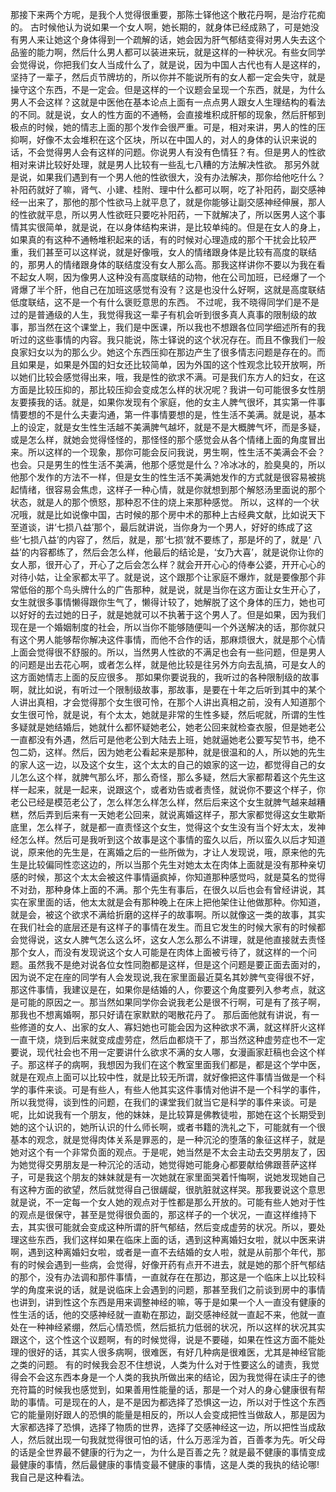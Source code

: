 那接下来两个方呢，是我个人觉得很重要，那陈士铎他这个散花丹啊，是治疗花痴的。
古时候他认为说如果一个女人啊，她长期的，就身体已经成熟了，可是她没有男人来让她这个身体得到一个疏解的话，她会因为肝气郁结变得对男人失去这个品鉴的能力啊，然后什么男人都可以装进来玩，就是这样的一种状况。有些女同学会觉得说，你把我们女人当成什么了，就是说，因为中国人古代也有人是这样的，坚持了一辈子，然后贞节牌坊的，所以你并不能说所有的女人都一定会失守，就是操守这个东西，不是一定会。但是这样的一个议题会呈现一个东西，就是，为什么男人不会这样？这就是中医他在基本论点上面有一点点男人跟女人生理结构的看法的不同。就是说，女人的性方面的不通畅，会直接堆积成肝郁的现象，然后肝郁到极点的时候，她的情志上面的那个发作会很严重。可是，相对来讲，男人的性的压抑啊，好像不太会堆积在这个区块，所以在中国人的，对人的身体的认识来说的话，不会觉得男人会有这样的问题。你说男人有没有色情狂？有。但是男人的性欲相对来讲比较好处理，就是男人比较有一些乱七八糟的方法解决性欲。
那另外就是说，如果我们遇到有一个男人他的性欲很大，没有办法解决，那你给他吃什么？补阳药就好了嘛，肾气、小建、桂附、理中什么都可以啊，吃了补阳药，副交感神经一出来了，那他的那个性欲马上就平息了，就是你能够让副交感神经伸展，那人的性欲就平息，所以男人性欲旺只要吃补阳药，一下就解决了，所以医男人这个事情其实很简单，就是说，在以身体结构来讲，是比较单纯的。但是在女人的身上，如果真的有这种不通畅堆积起来的话，有的时候对心理造成的那个干扰会比较严重，我们甚至可以这样说，就是好像哦，女人的情绪跟身体是比较有高度的联结的，那男人的情绪跟身体的联结度没有女人那么高。那我这样讲你不要以为我在看不起女人啊，因为像男人这种没有高度联结的动物，他在公司加班，已经爆了一个肾爆了半个肝，他自己在加班这感觉有没有？这是也没什么好啊，这就是高度联结低度联结，这不是一个有什么褒贬意思的东西。
不过呢，我不晓得同学们是不是过的是普通级的人生，我觉得我这一辈子有机会听到很多真人真事的限制级的故事，那当然在这个课堂上，我们是中医课，所以我也不想跟各位同学细述所有的我听过的这些事情的内容。我只能说，陈士铎说的这个状况存在。而且不像我们一般良家妇女以为的那么少。她这个东西压抑在那边产生了很多情志问题是存在的。而且如果是，如果是外国的妇女还比较简单，因为外国的这个性观念比较开放啊，所以她们比较会感觉得出来，哦，我是性的欲求不满。可是我们东方人的妇女，在这方面是比较压抑的，那比较压抑会变成怎么样的状况呢？我讲一句可能很多女性朋友要揍我的话。就是，如果你发现有个家庭，他的女主人脾气很坏，其实第一件事情要想的不是什么夫妻沟通，第一件事情要想的是，性生活不美满。就是说，基本上的设定，就是女生性生活越不美满脾气越坏，就是不是大概脾气坏，而是多疑，或是怎么样，就她会觉得怪怪的，那怪怪的那个感觉会从各个情绪上面的角度冒出来。所以这样的一个现象，那你可能会反问我说，男生啊，性生活不美满会不会？也会。只是男生的性生活不美满，他那个感觉是什么？冷冰冰的，脸臭臭的，所以他那个发作的方法不一样，但是女生的性生活不美满她发作的方式就是很容易被挑起情绪，很容易会焦虑，这样子一种心情，就是你就想到那个解怒汤里面说的那个状态，就是人的那个愤怒，那种忍不住的烧上来那种感觉。
所以，这样的一个状况哦，就是比如说像中国，古时候的那个房中术的那种上古经典文献，比如说天下至道谈，讲‘七损八益’那个，最后就讲说，当你身为一个男人，好好的练成了这些‘七损八益’的内容了，然后，就是，那‘七损’就不要练了，那是坏的了，就是‘ 八益’的内容都练了，然后会怎么样，他最后的结论是，‘女乃大喜’，就是说你让你的女人那，很开心了，开心了之后会怎么样？就会开开心心的侍奉公婆，开开心心的对待小姑，让全家都太平了。就是说，这个跟那个让家庭不爆炸，就是要像那个非常低俗的那个鸟头牌什么的广告那种，就是说，就是当你在这方面让女生开心了，女生就很多事情懒得跟你生气了，懒得计较了，她解脱了这个身体的压力，她也可以好好的去过她的日子，就是她就可以不执著于这个男人了。但是如果，因为我们现在是一个婚姻制度的社会，所以当你不能够随便叫一个外送解决的话，那你就只有这个男人能够帮你解决这件事情，而他不合作的话，那麻烦很大，就是那个心情上面会觉得很不舒服的。所以，当然男人性欲的不满足也会有一些问题，但是男人的问题是出去花心啊，或者怎么样，就是他比较是往另外方向去乱搞，可是女人的这方面她情志上面的反应很多。
那如果你要说我的，我听过的各种限制级的故事啊，就比如说，有听过一个限制级故事，那故事，是要在十年之后听到其中的某个人讲出真相，才会觉得那个女生很可怜，在那个人讲出真相之前，没有人知道那个女生很可怜，就是说，有个太太，她就是非常的生性多疑，然后呢就，所谓的生性多疑就是她结婚后，她就什么都怀疑她老公，她老公回来就检查衣服，但是她老公一直都没有外遇，然后可是他老公到大陆去上班，她就逼她老公要写契节书，绝不包二奶，这样。然后，因为她老公看起来是那种，就是很温和的人，所以她的先生的家人这一边，以及这个女生，这个太太的自己的娘家的这一边，都觉得自己的女儿怎么这个样，就脾气那么坏，那么奇怪，那么多疑，然后大家都帮着这个先生这样一起来，就是一起来，说跟这个，或者劝告或者责怪，就说你不要这个样子，你老公已经是模范老公了，怎么样怎么样怎么样，然后后来这个女生就脾气越来越糟糕，然后弄到后来有一天她老公回来，就说离婚这样子，那大家都觉得这女生歇斯底里，怎么样子，就是都一直责怪这个女生，觉得这个女生没有当个好太太，发神经怎么样。然后可是我听到这个故事是这个事情的蛮久以后，所以蛮久以后才知道说，原来他的先生是，在离婚之后的一些所做为，才让人发现说，哦，原来他的先生是比较偏同性恋这边的，所以当那个先生对她太太在肉体上面就是没有那种亲切感的时候，那这个太太会被这件事情逼疯掉，你知道那种感觉吗，就是莫名的觉得不对劲，那种身体上面的不满。那个先生有事后，在很久以后也会有曾经讲说，其实在家里面的话，他太太就是会有那种晚上在床上把他架住让他做那种。你知道，就是会，被这个欲求不满给折磨的这样子的故事啊。所以就像这一类的故事，其实在我们社会的底层还是有这样子的事情在发生。而且它发生的时候大家有的时候都会觉得说，这女人脾气怎么这么坏，这女人怎么那么不讲理，就是他直接就去责怪那个女人，而没有发现说这个女人可能是在肉体上面被亏待了，就这样的一个问题。虽然我不是绝对说各位女性同胞都是这样，但是这个问题是要正面去面对的，因为说不定在座的同学有人会发现说,我在家里面最近莫名其妙脾气变得很不好，那这件事情，我建议是在，如果你是结婚的人，你要这个角度要列入参考点，就这是可能的原因之一。那当然如果同学你会说我老公是很不行啊，可是有了孩子啊，那我也不想离婚啊，那只好请在家默默的喝散花丹了。
那后面他就有讲说，有一些修道的女人、出家的女人、寡妇她也可能会因为这种欲求不满，就这样肝火这样一直干烧，烧到后来就变成虚劳症，然后血都烧干了，那当然这种虚劳症也不一定要说，现代社会也不用一定要讲什么欲求不满的女人哪，女漫画家赶稿也会这个样子。那这样子的病啊，我想因为我们在这个教室里面我们都是，都是这个学中医，就是在观点上面可以比较中性，就是比较无所谓，就好像把这件事情当做是一个科学的事件来谈。可是有些人，有些人他其实这件事情对他讲不是一个科学的事件，所以我觉得，谈到性的问题，在我们的课堂我们就当它是科学的事件来谈。可是呢，比如说我有一个朋友，他的妹妹，是比较算是佛教徒啦，那她在这个长期受到她的这个认识的，她所认识的什么师长啊，或者书籍的洗礼之下，可能就有一个很基本的观念，就是觉得肉体关系是罪恶的，是一种沉沦的堕落的象征这样子，就是她对这个有一个非常负面的观点。于是呢，她当然是不太会主动去交男朋友了，因为她觉得交男朋友是一种沉沦的活动，她觉得她可能身心都要献给佛跟菩萨这样子，可是我这个朋友的妹妹就是有一次她就在家里面哭着忏悔啊，说她发现她自己有这种方面的欲望，然后就觉得自己很龌龊，很肮脏就这样哭。那我要说这个意思就是说，不一定每一个女人她的观点对于性都是那么开放的。可能有些人她对于性的观点是很保守，甚至是觉得很负面的，那这样子的一个状况，一直这样维持下去，其实很可能就会变成这种所谓的肝气郁结，然后变成虚劳的状况。所以，要处理这些东西，我们这样如果在临床上面的话，遇到这种离婚妇女啦，就以中医来讲啊，遇到这种离婚妇女啦，或者是一直不去结婚的女人啦，就是从前那个年代，那有的时候会遇到一些病，会觉得，好像开药有点开不进去，就是她的那个肝气郁结的那个，没有办法调和那件事情，一直就存在在那边，那这是一个临床上以比较科学的角度来说的话，就是说临床上会遇到的问题，那甚至我们之前谈到房中的事情也讲到，讲到性这个东西是用来调整神经的嘛，等于是如果一个人一直没有健康的性生活的话，他的交感神经就一直勒在那边，副交感神经就一直起不来，他就一直处在一种神经紧绷，然后心情恐慌，然后抵抗力低弱的状况，所以这样的状况其实跟这个，这个性这个议题啊，有的时候觉得，说是不要碰，如果在性这方面不能处理的很好的话，其实人很多病啊，很难医，有好几种病是很难医，尤其是神经官能之类的问题。
有的时候我会忍不住想说，人类为什么对于性要这么的谴责，我觉得会不会这东西本身是一个人类的我执所做出来的结论，因为我觉得在读庄子的徳充符篇的时候我也感觉到，如果善用性能量的话，那是一个对人的身心健康很有帮助的事情。可是现在的人，是不是因为都选择了恐惧这一边，所以对于性这个东西它的能量刚好跟人的恐惧的能量是相反的，所以人会变成把性当做敌人，那是因为大家都选择了恐惧，选择了物质的世界，选择了交感神经这一边，所以把性当成敌人，然后就出现一句我就觉得很可怕的话，什么万恶淫为首，百善孝为先。听父母的话是全世界最不健康的行为之一，为什么是百善之先？就是最不健康的事情变成最健康的事情，然后最健康的事情变最不健康的事情，这是人类的我执的结论哪!我自己是这种看法。
